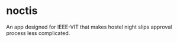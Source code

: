 # noctis
An app designed for IEEE-VIT that makes hostel night slips approval process less complicated.
